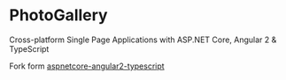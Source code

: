 # PhotoGallery
Cross-platform Single Page Applications with ASP.NET Core, Angular 2 &amp; TypeScript


Fork form [aspnetcore-angular2-typescript](https://github.com/chsakell/aspnet5-angular2-typescript)
